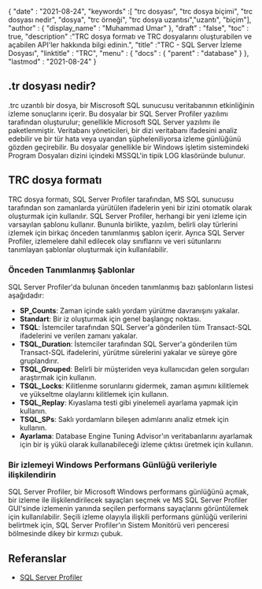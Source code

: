 {
  "date" : "2021-08-24",
  "keywords" :[ "trc dosyası", "trc dosya biçimi", "trc dosyası nedir", "dosya", "trc örneği", "trc dosya uzantısı","uzantı", "biçim"],
  "author" : {
    "display_name" : "Muhammad Umar"
},
  "draft" : "false",
  "toc" : true,
  "description" :"TRC dosya formatı ve TRC dosyalarını oluşturabilen ve açabilen API'ler hakkında bilgi edinin.",
  "title" :"TRC - SQL Server İzleme Dosyası",
  "linktitle" : "TRC",
  "menu" : {
    "docs" : {
      "parent" : "database"
}
},
  "lastmod" : "2021-08-24"
}

## .tr dosyası nedir?
.trc uzantılı bir dosya, bir Miscrosoft SQL sunucusu veritabanının etkinliğinin izleme sonuçlarını içerir. Bu dosyalar bir SQL Server Profiler yazılımı tarafından oluşturulur; genellikle Microsoft SQL Server yazılımı ile paketlenmiştir. Veritabanı yöneticileri, bir dizi veritabanı ifadesini analiz edebilir ve bir tür hata veya uyarıdan şüpheleniliyorsa izleme günlüğünü gözden geçirebilir. Bu dosyalar genellikle bir Windows işletim sistemindeki Program Dosyaları dizini içindeki MSSQL'in tipik LOG klasöründe bulunur.

## TRC dosya formatı
TRC dosya formatı, SQL Server Profiler tarafından, MS SQL sunucusu tarafından son zamanlarda yürütülen ifadelerin yeni bir izini otomatik olarak oluşturmak için kullanılır. SQL Server Profiler, herhangi bir yeni izleme için varsayılan şablonu kullanır. Bununla birlikte, yazılım, belirli olay türlerini izlemek için birkaç önceden tanımlanmış şablon içerir. Ayrıca SQL Server Profiler, izlemelere dahil edilecek olay sınıflarını ve veri sütunlarını tanımlayan şablonlar oluşturmak için kullanılabilir.

### Önceden Tanımlanmış Şablonlar
SQL Server Profiler'da bulunan önceden tanımlanmış bazı şablonların listesi aşağıdadır:
- **SP_Counts**: Zaman içinde saklı yordam yürütme davranışını yakalar.
- **Standart**: Bir iz oluşturmak için genel başlangıç noktası.
- **TSQL**: İstemciler tarafından SQL Server'a gönderilen tüm Transact-SQL ifadelerini ve verilen zamanı yakalar.
- **TSQL_Duration**: İstemciler tarafından SQL Server'a gönderilen tüm Transact-SQL ifadelerini, yürütme sürelerini yakalar ve süreye göre gruplandırır.
- **TSQL_Grouped**: Belirli bir müşteriden veya kullanıcıdan gelen sorguları araştırmak için kullanın.
- **TSQL_Locks**: Kilitlenme sorunlarını gidermek, zaman aşımını kilitlemek ve yükseltme olaylarını kilitlemek için kullanın.
- **TSQL_Replay**: Kıyaslama testi gibi yinelemeli ayarlama yapmak için kullanın.
- **TSQL_SPs**: Saklı yordamların bileşen adımlarını analiz etmek için kullanın.
- **Ayarlama**: Database Engine Tuning Advisor'ın veritabanlarını ayarlamak için bir iş yükü olarak kullanabileceği izleme çıktısı üretmek için kullanın.
### Bir izlemeyi Windows Performans Günlüğü verileriyle ilişkilendirin
SQL Server Profiler, bir Microsoft Windows performans günlüğünü açmak, bir izleme ile ilişkilendirilecek sayaçları seçmek ve MS SQL Server Profiler GUI'sinde izlemenin yanında seçilen performans sayaçlarını görüntülemek için kullanılabilir. Seçili izleme olayıyla ilişkili performans günlüğü verilerini belirtmek için, SQL Server Profiler'ın Sistem Monitörü veri penceresi bölmesinde dikey bir kırmızı çubuk.


## Referanslar ##

* [SQL Server Profiler](https://learn.microsoft.com/en-us/sql/tools/sql-server-profiler/sql-server-profiler?view=sql-server-ver15)

